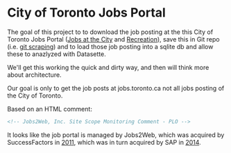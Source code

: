 # City of Toronto Jobs Portal

The goal of this project to to download the job posting at the this City of Toronto Jobs Portal ([Jobs at the City](https://jobs.toronto.ca/jobsatcity/search/) and [Recreation](https://jobs.toronto.ca/recreation/search/)), save this in Git repo (i.e. [git scraping](https://ramvasuthevan.ca/git-scraping)) and to load those job posting into a sqlite db and allow these to anazlyzed with Datasette.

We'll get this working the quick and dirty way, and then will think more about architecture.

Our goal is only to get the job posts at jobs.toronto.ca not all jobs posting of the City of Toronto.

Based on an HTML comment:

```html
<!-- Jobs2Web, Inc. Site Scope Monitoring Comment - PLO -->
```

It looks like the job portal is managed by Jobs2Web, which was acquired by SuccessFactors in [2011](https://www.inc.com/courtney-rubin/jobs2web-acquired-for-$110-million.html), which was in turn acquired by SAP in [2014](https://www.forrester.com/blogs/11-12-05-sap_acquires_successfactors_a_look_at_the_deal/).

